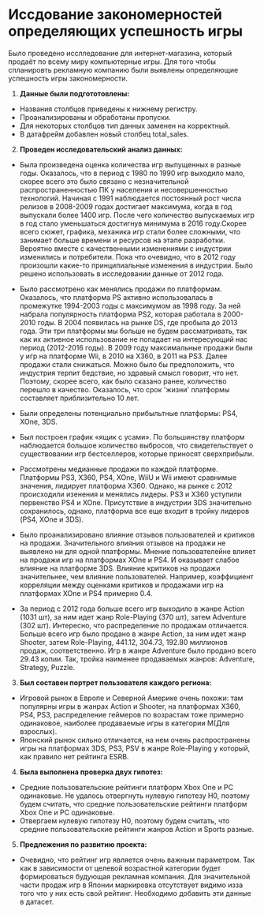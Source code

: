 # Иссдование закономерностей определяющих успешность игры

Было проведено исслледование для интернет-магазина, который продаёт по всему миру компьютерные игры. Для того чтобы спланировть рекламную компанию были выявлены определяющие успешность игры закономерности.

1. **Данные были подгототовлены:**
* Названия столбцов приведены к нижнему регистру.
* Проанализированы и обработаны пропуски.
* Для некоторых столбцов тип данных заменен на корректный.
* В датафрейм добавлен новый столбец total_sales.


2.  **Проведен исследовательский анализ данных:**
* Была произведена оценка количества игр выпущенных в разные годы. Оказалось, что в период с 1980 по 1990 игр выходило мало, скорее всего это было связано с незначительной распространенностью ПК у населения и несовершенностью технологий. Начиная с 1991 наблюдается постоянный рост числа релизов в 2008-2009 годах достигает максимума, когда в год выпускали более 1400 игр. После чего количество выпускаемых игр в год стало уменьшаться достигнув минимума в 2016 году.Скорее всего сюжет, графика, механика игр стали более сложными, что занимает больше времени и ресурсов на этапе разработки. Вероятно вместе с качественными изменениями с индустрии изменились и потребители. Пока что очевидно, что в 2012 году произошли какие-то принципиальные изменения в индустрии. Было решено использовать в исследовании данные от 2012 года.


* Было рассмотрено как менялись продажи по платформам. Оказалось, что платформа PS активно использовалась в промежутке 1994-2003 годы с максимумом ав 1998 году. За ней набрала популярность платформа PS2, которая работала в 2000-2010 годы. В 2004 появилась на рынке DS, где пробыла до 2013 года. Эти три платформы мы больше не будем рассматривать, так как их активное использование не попадает на интересующий нас период (2012-2016 годы). В 2009 году максимальные продажи были у игр на платформе Wii, в 2010 на X360, в 2011 на PS3. Далее продажи стали снижаться. Можно было бы предположить, что индустрия терпит бедствие, но здравый смысл говорит, что нет. Поэтому, скорее всего, как было сказано ранее, количество перешло в качество. Оказалось, что срок 'жизни' платформы составляет приблизительно 10 лет.


* Были определены потенциально прибыльтные платформы: PS4, XOne, 3DS.


* Был построен график «ящик с усами».  По большинству платформ наблюдается большое количество выбросов, что свидетельствует о существовании игр бестселлеров, которые приносят сверхприбыли.


*  Рассмотрены медианные продажи по каждой платформе. Платформы PSЗ, X360, PS4, XOne, WiiU и Wii имеют сравнимые значения, лидирует платформа X360. Однако, на рынке с 2012 происходили изенения и менялись лидеры. PS3 и X360 уступили первенство PS4 и XOne. Присутствие в индустрии 3DS значительно сохранилось, однако, платформа все еще входит в тройку лидеров (PS4, XOne и 3DS).


* Было проанализировано влияние отзывов пользователей и критиков на продажи.  Значительного влияния отзывов на продажи не выявлено ни для одной платформы. Мнение пользователейне влияет на продажи игр на платформах XOne и PS4. И оказывает слабое влияние на платформе 3DS. Влияние критиков на продажи значительнее, чем влияние пользователей. Например, коэффициент корреляции между оценками критиков и продажами игр на платформах XOne и PS4 примерно 0.4.


*  За период с 2012 года больше всего игр выходило в жанре Action (1031 шт), за ним идет жанр Role-Playing (370 шт), затем Adventure (302 шт). Интересно, что распределение по продажам отличается. Больше всего игр было продано в жанре Action, за ним идет жанр Shooter, затем Role-Playing, 441.12, 304.73, 192.80 миллионов продаж, соответственно. Игр в жанре Adventure было продано всего 29.43 копии. Так, тройка наименее продаваемых жанров: Adventure, Strategy, Puzzle.

3. **Был составен портрет пользователя каждого региона:**
* Игровой рынок в Европе и Северной Америке очень похожи: там популярны игры в жанрах Аction и Shooter, на платформах X360, PS4, PS3, распределение геймеров по возрастам тоже примерно одинаковое, наиболее продаваемые игры в категории M(Для взрослых).
* Японский рынок сильно отличается, на нем очень распространены игры на платформах 3DS, PS3, PSV в жанре Role-Playing у который, как правило нет рейтинга ESRB.

4. **Была выполнена проверка двух гипотез:**
* Средние пользовательские рейтинги платформ Xbox One и PC одинаковые. Не удалось отвергнуть нулевую гипотезу H0, поэтому будем считать, что средние пользовательские рейтинги платформ Xbox One и PC одинаковые.
* Отвергаем нулевую гипотезу H0, поэтому будем считать, что средние пользовательские рейтинги жанров Action и Sports разные.

5. **Предлежения по развитию проекта:**
* Очевидно, что рейтинг игр является очень важным параметром. Так как в зависимости от целевой возрастной категории будет формироваться будующая рекламная компания. Для значительной части продаж игр в Японии маркировка отсутствует видимо изза того что у них есть свой рейтинг. Необходимо добавить эти данные в датасет.
